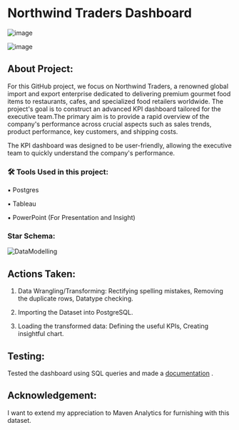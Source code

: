 # Northwind Traders Dashboard
![image](https://github.com/rashmi0007/Northwind-Traders-Dashboard/assets/87612040/7c0550a1-2a65-4ef5-ade4-15ee6aac8646)

![image](https://github.com/rashmi0007/Northwind-Traders-Dashboard/assets/87612040/02a408cf-4af3-4528-a95c-8daae3749d1e)

## About Project:
For this GitHub project, we focus on Northwind Traders, a renowned global import and export enterprise dedicated to delivering premium gourmet food items to restaurants, cafes, and specialized food retailers worldwide. The project's goal is to construct an advanced KPI dashboard tailored for the executive team.The primary aim is to provide a rapid overview of the company's performance across crucial aspects such as sales trends, product performance, key customers, and shipping costs.

The KPI dashboard was designed to be user-friendly, allowing the executive team to quickly understand the company's performance. 

### 🛠 Tools Used in this project:
▪ Postgres

▪ Tableau

▪ PowerPoint (For Presentation and Insight)

### Star Schema:
![DataModelling](https://github.com/rashmi0007/Northwind-Traders-Dashboard/assets/87612040/66b11301-64c2-4139-bef5-f4bb965713f1)

## Actions Taken:
1. Data Wrangling/Transforming: Rectifying spelling mistakes, Removing the duplicate rows, Datatype checking.

2. Importing the Dataset into PostgreSQL.

3. Loading the transformed data: Defining the useful KPIs, Creating insightful chart.

## Testing:
Tested the dashboard using SQL queries and made a [documentation](https://github.com/rashmi0007/Northwind-Traders-Dashboard/blob/master/Other_Details/NorthWindTraders_TestCase.docx) .

## Acknowledgement:
I want to extend my appreciation to Maven Analytics for furnishing with this dataset.


